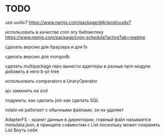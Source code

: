# TODO



use uuidv7
https://www.npmjs.com/package/@kripod/uuidv7

использовать в качестве cron эту библиотеку
https://www.npmjs.com/package/cron-schedule?activeTab=readme

сделать версию для браузера и для fs

сделать версию для mongodb

сделать multipackage repo
вынести адаптеры в разные npm модули
добавить в него b-pl-tree

использовать comparators в UnaryOperator


ajv заменить на zod

подумать: как сделать join
как сделать SQL

rotate не работает с обычными файлами, он их удаляет

AdapterFS - хранит данные в директории, главный файл называется metadata.json, в принципе совместим с List поскольку может сохранять List Внуть себя
